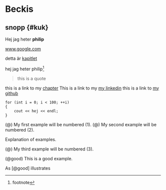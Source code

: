 # Beckis

## snopp {#kuk}

Hej jag heter **philip**

www.google.com

detta är [kapitlet](#kuk)

hej jag heter philip[^1]

[^1]: footnote

> this is a quote



this is a link to my [chapter](#snopp)
This is a link to my [my linkedin][linkedin]
this is a link to [my github][github]

<!-- [hej]: {#hej} -->

[linkedin]: https://www.linkedin.com/in/philip-wenkel-b23b1610b/

[github]: https://github.com/phiwen96/


<!--![profile](pp.jpg)
-->

```{#kuk .cpp .numberLines}
for (int i = 0; i < 100; ++i)
{
	cout << hej << endl;
}
```

(@)  My first example will be numbered (1).
(@)  My second example will be numbered (2).

Explanation of examples.

(@)  My third example will be numbered (3).


(@good)  This is a good example.

As [@good] illustrates

